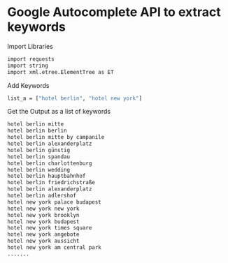 # Google Autocomplete API to extract keywords

Import Libraries

```bash
import requests
import string
import xml.etree.ElementTree as ET
```

Add Keywords 

```bash
list_a = ["hotel berlin", "hotel new york"]
```

Get the Output as a list of keywords
```bash
hotel berlin mitte
hotel berlin berlin
hotel berlin mitte by campanile
hotel berlin alexanderplatz
hotel berlin günstig
hotel berlin spandau
hotel berlin charlottenburg
hotel berlin wedding
hotel berlin hauptbahnhof
hotel berlin friedrichstraße
hotel berlin alexanderplatz
hotel berlin adlershof
hotel new york palace budapest
hotel new york new york
hotel new york brooklyn
hotel new york budapest
hotel new york times square
hotel new york angebote
hotel new york aussicht
hotel new york am central park
.......
